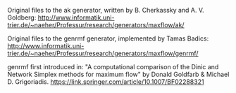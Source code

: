 Original files to the ak generator, written by B. Cherkassky and A. V. Goldberg:
    http://www.informatik.uni-trier.de/~naeher/Professur/research/generators/maxflow/ak/

Original files to the genrmf generator, implemented by Tamas Badics:
    http://www.informatik.uni-trier.de/~naeher/Professur/research/generators/maxflow/genrmf/

genrmf first introduced in: "A computational comparison of the Dinic and Network Simplex methods for maximum flow" by Donald Goldfarb & Michael D. Grigoriadis.
    https://link.springer.com/article/10.1007/BF02288321


